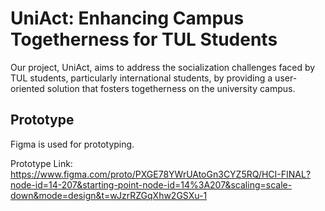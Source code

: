 # UniAct: Enhancing Campus Togetherness for TUL Students
Our project, UniAct, aims to address the socialization challenges faced by TUL students, particularly international students, by providing a user-oriented solution that fosters togetherness on the university campus.


## Prototype
Figma is used for prototyping. <br />

Prototype Link: https://www.figma.com/proto/PXGE78YWrUAtoGn3CYZ5RQ/HCI-FINAL?node-id=14-207&starting-point-node-id=14%3A207&scaling=scale-down&mode=design&t=wJzrRZGqXhw2GSXu-1
